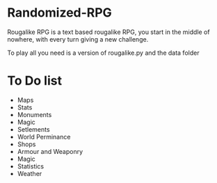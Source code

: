 # Randomized-RPG
Rougalike RPG is a text based rougalike RPG, you start in the middle of nowhere, with every turn giving a new challenge.

To play all you need is a version of rougalike.py and the data folder

# To Do list
- Maps
- Stats
- Monuments
- Magic
- Setlements
- World Perminance
- Shops
- Armour and Weaponry
- Magic
- Statistics
- Weather
